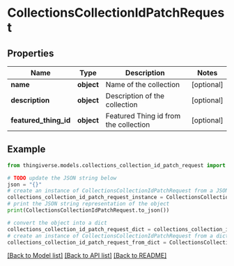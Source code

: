 # CollectionsCollectionIdPatchRequest


## Properties

Name | Type | Description | Notes
------------ | ------------- | ------------- | -------------
**name** | **object** | Name of the collection | [optional] 
**description** | **object** | Description of the collection | [optional] 
**featured_thing_id** | **object** | Featured Thing id from the collection | [optional] 

## Example

```python
from thingiverse.models.collections_collection_id_patch_request import CollectionsCollectionIdPatchRequest

# TODO update the JSON string below
json = "{}"
# create an instance of CollectionsCollectionIdPatchRequest from a JSON string
collections_collection_id_patch_request_instance = CollectionsCollectionIdPatchRequest.from_json(json)
# print the JSON string representation of the object
print(CollectionsCollectionIdPatchRequest.to_json())

# convert the object into a dict
collections_collection_id_patch_request_dict = collections_collection_id_patch_request_instance.to_dict()
# create an instance of CollectionsCollectionIdPatchRequest from a dict
collections_collection_id_patch_request_from_dict = CollectionsCollectionIdPatchRequest.from_dict(collections_collection_id_patch_request_dict)
```
[[Back to Model list]](../README.md#documentation-for-models) [[Back to API list]](../README.md#documentation-for-api-endpoints) [[Back to README]](../README.md)


